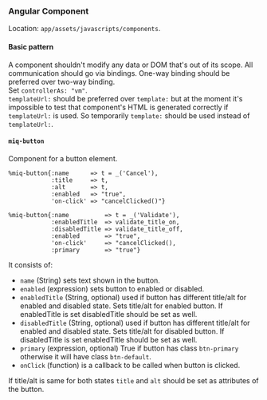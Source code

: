 ### Angular Component

Location: `app/assets/javascripts/components`. 

#### Basic pattern
A component shouldn't modify any data or DOM that's out of its scope. All communication should go via bindings. One-way binding should be preferred over two-way binding.  
Set `controllerAs: "vm"`.  
`templateUrl:` should be preferred over `template:` but at the moment it's impossible to test that component's HTML is generated correctly if `templateUrl:` is used. So temporarily `template:` should be used instead of `templateUrl:`. 

#### `miq-button`
Component for a button element. 
```
%miq-button{:name      => t = _('Cancel'),
            :title     => t,
            :alt       => t,
            :enabled   => "true",
            'on-click' => "cancelClicked()"}
```
```
%miq-button{:name          => t = _('Validate'),
            :enabledTitle  => validate_title_on,
            :disabledTitle => validate_title_off,
            :enabled       => "true",
            'on-click'     => "cancelClicked(),
            :primary       => "true"}
```

It consists of:
* `name` (String) sets text shown in the button.
* `enabled` (expression) sets button to enabled or disabled.
* `enabledTitle` (String, optional) used if button has different title/alt for enabled and disabled state. Sets title/alt for enabled button. If enabledTitle is set disabledTitle should be set as well.
* `disabledTitle` (String, optional) used if button has different title/alt for enabled and disabled state. Sets title/alt for disabled button. If disabledTitle is set enabledTitle should be set as well.
* `primary` (expression, optional) True if button has class `btn-primary` otherwise it will have class `btn-default`.
* `onClick` (function) is a callback to be called when button is clicked.

If title/alt is same for both states `title` and `alt` should be set as attributes of the button. 